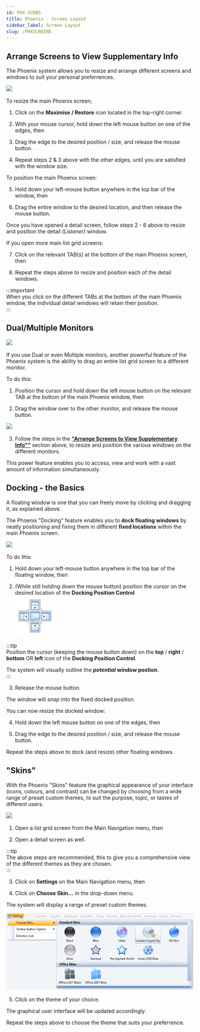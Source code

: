 ```yaml
---
id: PHX-SCRNS
title: Phoenix - Screen Layout
sidebar_label: Screen Layout
slug: /PHXSCREENS
---
```


## Arrange Screens to View Supplementary Info  

The Phoenix system allows you to resize and arrange different screens and windows to suit your personal preferrences.  

![](../static/img/docs/PHOENIXUI/a-screen-layout.gif)  

To resize the main Phoenix screen;

1.  Click on the **Maximise / Restore** icon located in the top-right corner.  

2.  With your mouse cursor, hold down the left mouse button on one of the edges, then  

3.  Drag the edge to the desired position / size, and release the mouse button.  

4.  Repeat steps 2 & 3 above with the other edges, until you are satisfied with the window size.  

To position the main Phoenix screen:  

5.  Hold down your left-mouse button anywhere in the top bar of the window, then  

6.  Drag the entire window to the desired location, and then release the mouse button.  

Once you have opened a detail screen, follow steps 2 - 6 above to resize and position the detail _(Listener)_ window.  

If you open more main list grid screens:

7.  Click on the relevant TAB(s) at the bottom of the main Phoenix screen, then  

8.  Repeat the steps above to resize and position each of the detail windows.  

:::important  
When you click on the different TABs at the bottom of the main Phoenix window, the individual detail windows will retain their position.  
:::  

## Dual/Multiple Monitors 

![](../static/img/docs/PHOENIXUI/a-tab2screen.gif)   

If you use Dual or even Multiple monitors, another powerful feature of the Phoenix system is the ability to drag an entire list grid screen to a different monitor.  

To do this:  
1.  Position the cursor and hold down the left mouse button on the relevant TAB at the bottom of the main Phoenix window, then  

2.  Drag the window over to the other monitor, and release the mouse button.  

![](../static/img/docs/PHOENIXUI/a-multi-screen.gif)  

3.  Follow the steps in the **["Arrange Screens to View Supplementary Info""](https://sense-i.co/docs/PHXSCREENS#arrange-screens-to-view-supplementary-info)** section above, to resize and position the various windows on the different monitors.

This power feature enables you to access, view and work with a vast amount of information simultaneously.  

##  Docking - the Basics  

A floating window is one that you can freely move by clicking and dragging it, as explained above.  

The Phoenix "Docking" feature enables you to **dock floating windows** by neatly positioning and fixing them in different **fixed locations** within the main Phoenix screen.  

![](../static/img/docs/PHOENIXUI/a-docking.gif)   

To do this:  
1.  Hold down your left-mouse button anywhere in the top bar of the floating window, then  

2.  (While still holding down the mouse button) position the cursor on the desired location of the **Docking Position Control**  
![](../static/img/docs/PHOENIXUI/image36.png)

:::tip  
Position the cursor (keeping the mouse button down) on the **top** / **right** / **bottom** OR **left** icon of the **Docking Position Control**.  

The system will visually outline the **_potential_ window postion**.  
:::  

3.  Release the mouse button.  

The window will _snap_ into the fixed docked position.  

You can now resize the docked window:  

4.  Hold down the left mouse button on one of the edges, then  

5.  Drag the edge to the desired position / size, and release the mouse button.  

Repeat the steps above to dock (and resize) other floating windows.  

## "Skins"  

With the Phoenix "Skins" feature the graphical appearance of your interface (icons, colours, and contrast) can be changed by choosing from a wide range of preset custom themes, to suit the purpose, topic, or tastes of different users.  

![](../static/img/docs/PHOENIXUI/a-skins.gif)  

1.  Open a list grid screen from the Main Navigation menu, then  

2.  Open a detail screen as well.  

:::tip  
The above steps are recommended, this to give you a comprehensive view of the different themes as they are chosen.  
:::  

3.  Click on **Settings** on the Main Navigation menu, then  

4.  Click on **Choose Skin...** in the drop-down menu.  

The system will display a range of preset custom themes.  

![](../static/img/docs/PHOENIXUI/image38.png)  

5.  Click on the theme of your choice.  

The graphical user interface will be updated accordingly.  

Repeat the steps above to choose the theme that suits your preferrence.  




